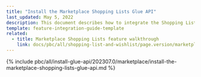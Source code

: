 ```yaml
---
title: "Install the Marketplace Shopping Lists Glue API"
last_updated: May 5, 2022
description: This document describes how to integrate the Shopping Lists feature API into a Spryker project.
template: feature-integration-guide-template
related:
  - title: Marketplace Shopping Lists feature walkthrough
    link: docs/pbc/all/shopping-list-and-wishlist/page.version/marketplace/marketplace-shopping-lists-feature-overview.html
---
```


{% include pbc/all/install-glue-api/202307.0/marketplace/install-the-marketplace-shopping-lists-glue-api.md %} <!-- To edit, see /_includes/pbc/all/install-glue-api/202307.0/marketplace/install-the-marketplace-shopping-lists-glue-api.md -->
